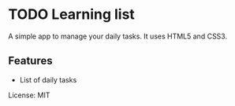 # TODO Learning list
A simple app to manage your daily tasks.
It uses HTML5 and CSS3.

## Features
* List of daily tasks

License: MIT